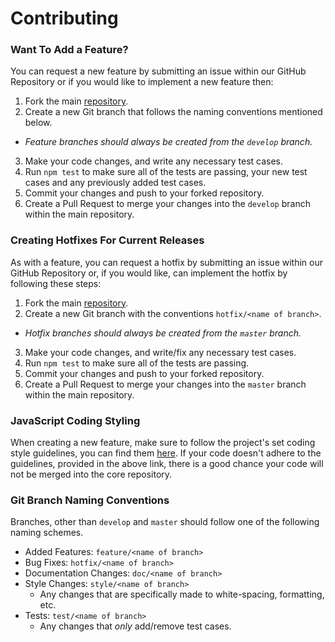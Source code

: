 # Contributing

### Want To Add a Feature?

You can request a new feature by submitting an issue within our GitHub Repository or if you would like to implement a new feature then:

1. Fork the main [repository](https://github.com/g33kidd/cmstest).
2. Create a new Git branch that follows the naming conventions mentioned below.
  * *Feature branches should always be created from the `develop` branch.*
3. Make your code changes, and write any necessary test cases.
4. Run `npm test` to make sure all of the tests are passing, your new test cases and any previously added test cases.
5. Commit your changes and push to your forked repository.
6. Create a Pull Request to merge your changes into the `develop` branch within the main repository.

### Creating Hotfixes For Current Releases

As with a feature, you can request a hotfix by submitting an issue within our GitHub Repository or, if you would like, can implement the hotfix by following these steps:

1. Fork the main [repository](https://github.com/g33kidd/cmstest).
2. Create a new Git branch with the conventions `hotfix/<name of branch>`.
  * *Hotfix branches should always be created from the `master` branch.*
3. Make your code changes, and write/fix any necessary test cases.
4. Run `npm test` to make sure all of the tests are passing.
5. Commit your changes and push to your forked repository.
6. Create a Pull Request to merge your changes into the `master` branch within the main repository.

### JavaScript Coding Styling

When creating a new feature, make sure to follow the project's set coding style guidelines, you can find them [here](https://github.com/airbnb/javascript).  If your code doesn't adhere to the guidelines, provided in the above link, there is a good chance your code will not be merged into the core repository.

### Git Branch Naming Conventions

Branches, other than `develop` and `master` should follow one of the following naming schemes.

* Added Features: `feature/<name of branch>`
* Bug Fixes: `hotfix/<name of branch>`
* Documentation Changes: `doc/<name of branch>`
* Style Changes: `style/<name of branch>`
  * Any changes that are specifically made to white-spacing, formatting, etc.
* Tests: `test/<name of branch>`
  * Any changes that *only* add/remove test cases.
